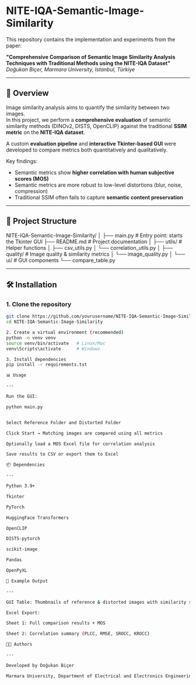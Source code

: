 # NITE-IQA-Semantic-Image-Similarity

This repository contains the implementation and experiments from the paper:  

**"Comprehensive Comparison of Semantic Image Similarity Analysis Techniques with Traditional Methods using the NITE-IQA Dataset"**  
*Doğukan Biçer, Marmara University, Istanbul, Türkiye*  

---

## 🚀 Overview

Image similarity analysis aims to quantify the similarity between two images.  
In this project, we perform a **comprehensive evaluation** of semantic similarity methods (DINOv2, DISTS, OpenCLIP) against the traditional **SSIM metric** on the **NITE-IQA dataset**.  

A custom **evaluation pipeline** and **interactive Tkinter-based GUI** were developed to compare metrics both quantitatively and qualitatively.  

Key findings:  
- Semantic metrics show **higher correlation with human subjective scores (MOS)**  
- Semantic metrics are more robust to low-level distortions (blur, noise, compression)  
- Traditional SSIM often fails to capture **semantic content preservation**  

---

## 📂 Project Structure

NITE-IQA-Semantic-Image-Similarity/
│
├── main.py # Entry point: starts the Tkinter GUI
├── README.md # Project documentation
│
├── utils/ # Helper functions
│ ├── csv_utils.py
│ └── correlation_utils.py
│
├── quality/ # Image quality & similarity metrics
│ └── image_quality.py
│
└── ui/ # GUI components
└── compare_table.py


---

## 🛠️ Installation

### 1. Clone the repository
```bash
git clone https://github.com/yourusername/NITE-IQA-Semantic-Image-Similarity.git
cd NITE-IQA-Semantic-Image-Similarity

2. Create a virtual environment (recommended)
python -m venv venv
source venv/bin/activate   # Linux/Mac
venv\Scripts\activate      # Windows

3. Install dependencies
pip install -r requirements.txt

📊 Usage

---

Run the GUI:

python main.py


Select Reference Folder and Distorted Folder

Click Start → Matching images are compared using all metrics

Optionally load a MOS Excel file for correlation analysis

Save results to CSV or export them to Excel

📦 Dependencies

---

Python 3.9+

Tkinter

PyTorch

HuggingFace Transformers

OpenCLIP

DISTS-pytorch

scikit-image

Pandas

OpenPyXL

📖 Example Output

---

GUI Table: Thumbnails of reference & distorted images with similarity scores

Excel Export:

Sheet 1: Full comparison results + MOS

Sheet 2: Correlation summary (PLCC, RMSE, SROCC, KROCC)

👩‍💻 Authors

---

Developed by Doğukan Biçer

Marmara University, Department of Electrical and Electronics Engineering
